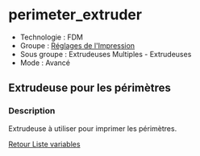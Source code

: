 # perimeter_extruder

* Technologie : FDM
* Groupe : [Réglages de l'Impression](../print_settings/print_settings.md)
* Sous groupe : Extrudeuses Multiples - Extrudeuses
* Mode : Avancé

## Extrudeuse pour les périmètres

### Description

Extrudeuse à utiliser pour imprimer les périmètres.

[Retour Liste variables](variable_list.md)
